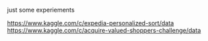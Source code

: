 just some experiements

https://www.kaggle.com/c/expedia-personalized-sort/data
https://www.kaggle.com/c/acquire-valued-shoppers-challenge/data
